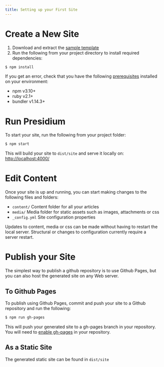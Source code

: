 ```yaml
---
title: Setting up your First Site
---
```


# Create a New Site
1. Download and extract the [sample template](https://github.com/SPANDigital/presidium-template)
2. Run the following from your project directory to install required dependencies:

```sh
$ npm install
```

If you get an error, check that you have the following [prerequisites](/prerequisites) installed on your environment:
- npm v3.10+
- ruby v2.1+
- bundler v1.14.3+

# Run Presidium
To start your site, run the following from your project folder:
```sh
$ npm start
```

This will build your site to `dist/site` and serve it locally on: [http://localhost:4000/](http://localhost:4000/)

# Edit Content

Once your site is up and running, you can start making changes to the following files and folders:

- `content/` Content folder for all your articles
- `media/` Media folder for static assets such as images, attachments or css
- `_config.yml` Site configuration properties

Updates to content, media or css can be made without having to restart the local server. 
Structural or changes to configuration currently require a server restart.

# Publish your Site
The simplest way to publish a github repository is to use Github Pages, but you can also host the generated site on any Web server.
## To Github Pages
To publish using Github Pages, commit and push your site to a Github repository and run the following:
```sh
$ npm run gh-pages
```
This will push your generated site to a gh-pages branch in your repository. You will need to 
[enable gh-pages](https://help.github.com/articles/configuring-a-publishing-source-for-github-pages/) 
in your repository.

## As a Static Site
The generated static site can be found in `dist/site`